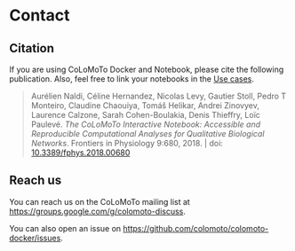 # Contact

## Citation

If you are using CoLoMoTo Docker and Notebook, please cite the following
publication. Also, feel free to link your notebooks in the [Use
cases](usecases).

> Aurélien Naldi, Céline Hernandez, Nicolas Levy, Gautier Stoll, Pedro T Monteiro, Claudine Chaouiya, Tomáš Helikar, Andrei Zinovyev, Laurence Calzone, Sarah Cohen-Boulakia, Denis Thieffry, Loïc Paulevé.
> *The CoLoMoTo Interactive Notebook: Accessible and Reproducible Computational Analyses for Qualitative Biological Networks*.
> Frontiers in Physiology 9:680, 2018. | doi: [10.3389/fphys.2018.00680](http://doi.org/10.3389/fphys.2018.00680)

## Reach us

You can reach us on the CoLoMoTo mailing list at https://groups.google.com/g/colomoto-discuss.

You can also open an issue on https://github.com/colomoto/colomoto-docker/issues.

